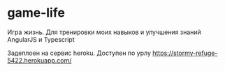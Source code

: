 game-life
=========

Игра жизнь. Для тренировки моих навыков и улучшения знаний AngularJS и Typescript

Задеплоен на сервис heroku. Доступен по урлу https://stormy-refuge-5422.herokuapp.com/
